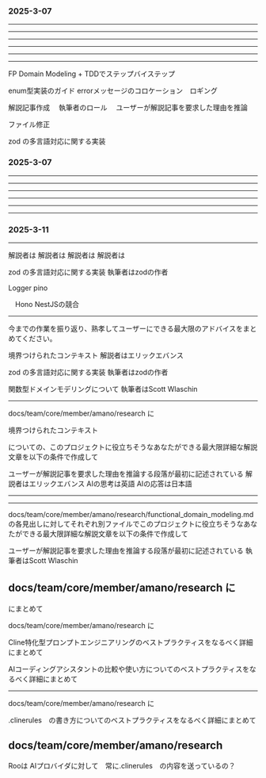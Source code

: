 ### 2025-3-07

---

---

---

---

---

---

FP Domain Modeling + TDDでステップバイステップ

enum型実装のガイド
errorメッセージのコロケーション　ロギング

解説記事作成
　執筆者のロール
　ユーザーが解説記事を要求した理由を推論

ファイル修正

zod の多言語対応に関する実装

### 2025-3-07

---

---

---

---

---

---

### 2025-3-11

---

解説者は
解説者は
解説者は
解説者は


zod の多言語対応に関する実装
執筆者はzodの作者

Logger pino

　Hono
NestJSの競合

---

今までの作業を振り返り、熟孝してユーザーにできる最大限のアドバイスをまとめてください。

境界つけられたコンテキスト
解説者はエリックエバンス

zod の多言語対応に関する実装
執筆者はzodの作者

関数型ドメインモデリングについて
執筆者はScott Wlaschin

---

docs/team/core/member/amano/research に

境界つけられたコンテキスト

についての、このプロジェクトに役立ちそうなあなたができる最大限詳細な解説文章を以下の条件で作成して

ユーザーが解説記事を要求した理由を推論する段落が最初に記述されている
解説者はエリックエバンス
AIの思考は英語
AIの応答は日本語

---

---

docs/team/core/member/amano/research/functional_domain_modeling.md
の各見出しに対してそれぞれ別ファイルでこのプロジェクトに役立ちそうなあなたができる最大限詳細な解説文章を以下の条件で作成して

ユーザーが解説記事を要求した理由を推論する段落が最初に記述されている
執筆者はScott Wlaschin

## docs/team/core/member/amano/research に

にまとめて

docs/team/core/member/amano/research に

Cline特化型プロンプトエンジニアリングのベストプラクティスをなるべく詳細にまとめて

AIコーディングアシスタントの比較や使い方についてのベストプラクティスをなるべく詳細にまとめて

---

docs/team/core/member/amano/research に

.clinerules　の書き方についてのベストプラクティスをなるべく詳細にまとめて

## docs/team/core/member/amano/research

Rooは AIプロバイダに対して　常に.clinerules　の内容を送っているの？
